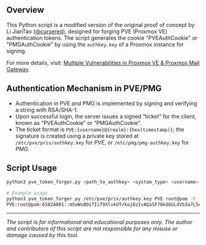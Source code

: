 ## Overview
This Python script is a modified version of the original proof of concept by Li JianTao ([@cursered](https://x.com/cursered)), designed for forging PVE (Proxmox VE) authentication tokens. The script generates the cookie "PVEAuthCookie" or "PMGAuthCookie" by using the `authkey.key` of a Proxmox instance for signing.

For more details, visit: [Multiple Vulnerabilities in Proxmox VE & Proxmox Mail Gateway](https://starlabs.sg/blog/2022/12-multiple-vulnerabilites-in-proxmox-ve--proxmox-mail-gateway/#privilege-escalation-in-pmg-via-unsecured-backup-file).

## Authentication Mechanism in PVE/PMG
- Authentication in PVE and PMG is implemented by signing and verifying a string with RSA/SHA-1.
- Upon successful login, the server issues a signed “ticket” for the client, known as “PVEAuthCookie” or “PMGAuthCookie”.
- The ticket format is `PVE:{username}@{realm}:{hex(timestamp)}`; the signature is created using a private key stored at `/etc/pve/priv/authkey.key` for *PVE*, or `/etc/pmg/pmg-authkey.key` for *PMG*.

## Script Usage
```bash
python3 pve_token_forger.py <path_to_authkey> <system_type> <username>

# Example usage
python3 pve_token_forger.py /etc/pve/priv/authkey.key PVE root@pam -h
PVE:root@pam:6582A001::mSoWs0OiTIiT9XlvkUT/kojDzIvAQaSF76kdGULdVb3a7L5d70lQyimQvrGccsbg8bdCOB5B5G4YlwDyjsr/xWAVQB8DvdFMu3h/W+e8/FGQ+yhUC4z/Rwivqjw2BHS8ConmiYl1AFxxStwXCWdyqk6b3+f3WP+Vj5QlJAC1xeT4CRUBA9YeuGNL9NBd8u9NqHzicMhd00vCPD+9ekna68hLA4sPbqIoCAe/IiLDLpeVgImqAVTaW2j20KjumEIwPf1G+i+lSwfw+Xbe2e6s6bz0sgirITR5r5hHDOO8vMaKnV2yOcP3xuBWM87LPhMwN3QuP5oluEkWUZ7OZh2/Tw=
```


---

*The script is for informational and educational purposes only. The author and contributors of this script are not responsible for any misuse or damage caused by this tool.*
